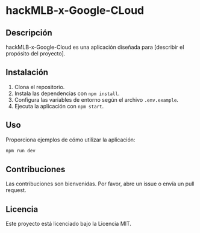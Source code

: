 # hackMLB-x-Google-CLoud

## Descripción

hackMLB-x-Google-Cloud es una aplicación diseñada para [describir el propósito del proyecto].

## Instalación

1. Clona el repositorio.
2. Instala las dependencias con `npm install`.
3. Configura las variables de entorno según el archivo `.env.example`.
4. Ejecuta la aplicación con `npm start`.

## Uso

Proporciona ejemplos de cómo utilizar la aplicación:

```bash
npm run dev
```

## Contribuciones

Las contribuciones son bienvenidas. Por favor, abre un issue o envía un pull request.

## Licencia

Este proyecto está licenciado bajo la Licencia MIT.
